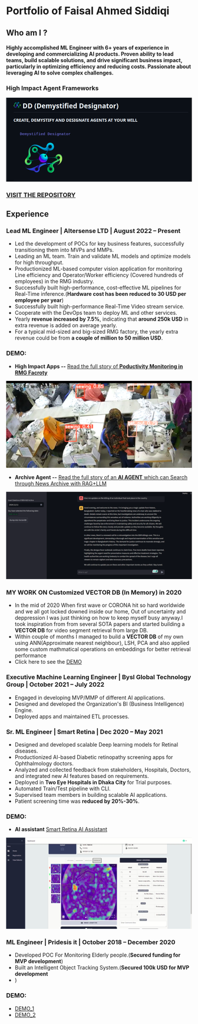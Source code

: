 # Portfolio of Faisal Ahmed Siddiqi


## Who am I ?
#### Highly accomplished ML Engineer with 6+ years of experience in developing and commercializing AI products. Proven ability to lead teams, build scalable solutions, and drive significant business impact, particularly in optimizing efficiency and reducing costs. Passionate about leveraging AI to solve complex challenges. 

### High Impact Agent Frameworks
![Screenshot](https://github.com/munnafaisal/PORTFOLIO-OF-FAISAL-AHMED-SIDDIQI/blob/main/assets/Screenshot%20from%202025-07-29%2020-55-28.png)

### [VISIT THE REPOSITORY](https://github.com/munnafaisal/Demystified-Designator-DD-)
## Experience

### Lead ML Engineer | Altersense LTD | August 2022 – Present
- Led the development of POCs for key business features, successfully transitioning them into MVPs and MMPs.
- Leading an ML team. Train and validate ML models and optimize models for high throughput. 
- Productionized ML-based computer vision application for monitoring Line efficiency and Operator/Worker  efficiency (Covered hundreds of employees) in the RMG industry.
- Successfully built high-performance, cost-effective ML pipelines for Real-Time inference.(**Hardware cost has been reduced to 30 USD per employee per year**)
- Successfully built high-performance Real-Time Video stream service. 
- Cooperate with the DevOps team to deploy ML and other services.
- Yearly **revenue increased by 7.5%**, indicating that **around 250k USD** in extra revenue is added on average yearly.
- For a typical mid-sized and big-sized RMG factory, the yearly extra revenue could be from **a couple of million to 50 million USD**.

### DEMO: 
- **High Impact Apps --** [Read the full story of **Poductivity Monitoring in RMG Facroty**](https://docs.google.com/document/d/1MHbyIcpem0jBGvuPkTVUKRSJLRxUBW2c6yuh32rICLE/edit?usp=sharing)
 
![Screenshot](assets/RMG_activity.png)


- **Archive Agent --** [Read the full story of an **AI AGENT** which can Search through News Archive with RAG+LLM](https://docs.google.com/document/d/1IhTP2Vdaz2cXhshae3hejSxQ-a-DLWORLoxrw0d4_j4/edit?usp=sharing)

![Screenshot](assets/Archive_Agent.png)

### MY WORK ON Customized VECTOR DB (In Memory) in 2020 
- In the mid of 2020 When first wave or CORONA hit so hard worldwide and we all got locked downed inside our home, Out of uncertainty and deppression I was just thinking on how to keep myself busy anyway.I took inspiration from from several SOTA papers and started building a **VECTOR DB** for video segment retrieval from large DB.
- Within couple of months I managed to build a **VECTOR DB** of my own using ANN(Approximate nearest neighbour), LSH, PCA and also applied some custom mathmatical operations on embeddings for better retrieval performance
- Click here to see the [DEMO](https://github.com/munnafaisal/Deep-Object-Search-With-Hash)     

### Executive Machine Learning Engineer | Bysl Global Technology Group | October 2021 – July 2022
- Engaged in developing MVP/MMP of different AI applications.
- Designed and developed the Organization's BI (Business Intelligence) Engine. 
- Deployed apps and maintained ETL processes. 

### Sr. ML Engineer  | Smart Retina | Dec 2020 – May 2021
- Designed and developed scalable Deep learning models for Retinal diseases.
- Productionized AI-based Diabetic retinopathy screening apps for Ophthalmology doctors.
- Analyzed and collected feedback from stakeholders, Hospitals, Doctors, and integrated new AI features based on requirements. 
- Deployed in **Two Eye Hospitals in Dhaka City** for Trial purposes.
- Automated Train/Test pipeline with CLI. 
- Supervised team members in building scalable AI applications.
- Patient screening time was **reduced by 20%-30%**.

### DEMO:

- **AI assistant** [Smart Retina AI Assistant](https://drive.google.com/file/d/19sGQwMJaNQmDRXUFq14rlriVoWEUawAR/view?usp=sharing)

![Screenshot](assets/Smart_Retina.png)

### ML Engineer  | Pridesis it | October 2018 – December 2020
- Developed POC For Monitoring Elderly people.(**Secured funding for MVP development**)
- Built an Intelligent Object Tracking System.(**Secured 100k USD for MVP development**
- )

### DEMO: 
- [DEMO_1](https://drive.google.com/file/d/1-cjjTa0nxRig_gy6ji_ftM925QFvvNuJ/view?usp=sharing)  
- [DEMO_2](https://drive.google.com/file/d/1rY3BwFtYLEJDSdApJTAw0HSiyjJdKY2j/view?usp=sharing)  
